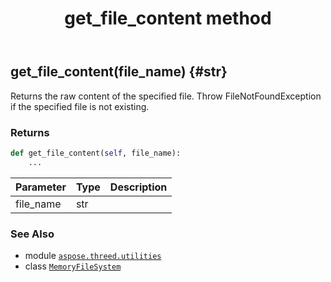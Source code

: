 ﻿---
title: get_file_content method
second_title: Aspose.3D for Python via .NET API References
description: 
type: docs
weight: 20
url: /python-net/aspose.threed.utilities/memoryfilesystem/get_file_content/
is_root: false
---

## get_file_content(file_name) {#str}

Returns the raw content of the specified file.
Throw FileNotFoundException if the specified file is not existing.


### Returns 





```python
def get_file_content(self, file_name):
    ...
```


| Parameter | Type | Description |
| :- | :- | :- |
| file_name | str |  |



### See Also
* module [`aspose.threed.utilities`](../../)
* class [`MemoryFileSystem`](/3d/python-net/aspose.threed.utilities/memoryfilesystem)
